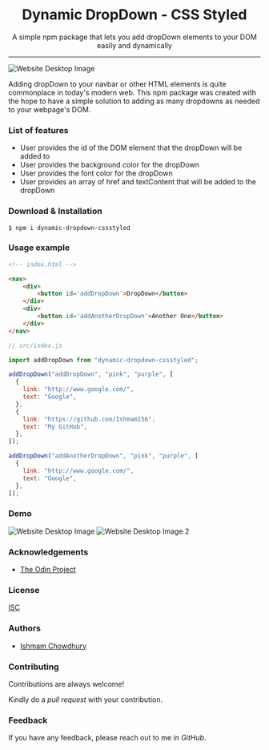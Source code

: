 <h1 align="center"> Dynamic DropDown - CSS Styled </h1>

<p align="center"> A simple npm package that lets you add dropDown elements to your DOM easily and dynamically </p>

<hr/>

![Website Desktop Image](https://i.imgur.com/g3KOYDh.png)

<p> Adding dropDown to your navbar or other HTML elements is quite commonplace in today's modern web. This npm package was created with the hope to have a simple solution to adding as many dropdowns as needed to your webpage's DOM. </p>

<h3> List of features </h3>

<ul>
  <li>User provides the id of the DOM element that the dropDown will be added to</li>
  <li>User provides the background color for the dropDown</li>
  <li>User provides the font color for the dropDown</li>
  <li>User provides an array of href and textContent that will be added to the dropDown </li>
</ul>

<h3> Download & Installation </h3>

```shell
$ npm i dynamic-dropdown-cssstyled
```

<h3>Usage example</h3>

```html
<!-- index.html -->

<nav>
    <div>
        <button id='addDropDown'>DropDown</button>
    </div>
    <div>
        <button id='addAnotherDropDown'>Another One</button>
    </div>
</nav>    
```

```js
// src/index.js

import addDropDown from "dynamic-dropdown-cssstyled";

addDropDown("addDropDown", "pink", "purple", [
  {
    link: "http://www.google.com/",
    text: "Google",
  },
  {
    link: "https://github.com/Ishmam156",
    text: "My GitHub",
  },
]);

addDropDown("addAnotherDropDown", "pink", "purple", [
  {
    link: "http://www.google.com/",
    text: "Google",
  },
]);

```
<h3>Demo</h3>

![Website Desktop Image](https://i.imgur.com/g3KOYDh.png)
![Website Desktop Image 2](https://i.imgur.com/smIRbiJ.png)


<h3>Acknowledgements</h3>

- [The Odin Project](https://www.theodinproject.com/)

<h3>License</h3>

[ISC](https://opensource.org/licenses/ISC)

<h3>Authors</h3>

- [Ishmam Chowdhury](https://github.com/Ishmam156)

<h3>Contributing</h3>
<p>Contributions are always welcome!</p>
<p>Kindly do a <i>pull request</i> with your contribution.</p>



<h3>Feedback</h3>
<p>If you have any feedback, please reach out to me in <i>GitHub</i>.</p>

